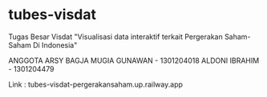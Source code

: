 # tubes-visdat
Tugas Besar Visdat "Visualisasi data interaktif terkait Pergerakan Saham-Saham Di Indonesia"

ANGGOTA
ARSY BAGJA MUGIA GUNAWAN - 1301204018
ALDONI IBRAHIM - 1301204479

Link :
tubes-visdat-pergerakansaham.up.railway.app
